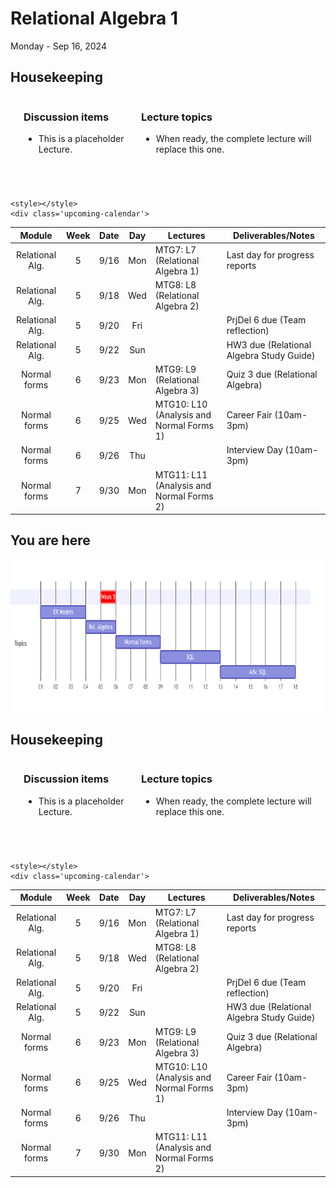 # Relational Algebra 1

Monday - Sep 16, 2024

## Housekeeping

<div class="columns">

<div class="column" width="9%">

</div>

<div class="column" width="45%">

### Discussion items

- This is a placeholder Lecture.

</div>

<div class="column" width="40%">

### Lecture topics

- When ready, the complete lecture will replace this one.

</div>

</div>

<div style="margin-top:25px">

 

</div>

<div>

    <style></style>
    <div class='upcoming-calendar'>

|     Module      | Week | Date | Day | Lectures                                 | Deliverables/Notes                       |
|:---------------:|:----:|:----:|:---:|------------------------------------------|------------------------------------------|
| Relational Alg. |  5   | 9/16 | Mon | MTG7: L7 (Relational Algebra 1)          | Last day for progress reports            |
| Relational Alg. |  5   | 9/18 | Wed | MTG8: L8 (Relational Algebra 2)          |                                          |
| Relational Alg. |  5   | 9/20 | Fri |                                          | PrjDel 6 due (Team reflection)           |
| Relational Alg. |  5   | 9/22 | Sun |                                          | HW3 due (Relational Algebra Study Guide) |
|  Normal forms   |  6   | 9/23 | Mon | MTG9: L9 (Relational Algebra 3)          | Quiz 3 due (Relational Algebra)          |
|  Normal forms   |  6   | 9/25 | Wed | MTG10: L10 (Analysis and Normal Forms 1) | Career Fair (10am-3pm)                   |
|  Normal forms   |  6   | 9/26 | Thu |                                          | Interview Day (10am-3pm)                 |
|  Normal forms   |  7   | 9/30 | Mon | MTG11: L11 (Analysis and Normal Forms 2) |                                          |

</div>

</div>

## You are here

<img src="lecture-07_files\figure-commonmark\mermaid-figure-1.png"
style="width:8.17in;height:2.54in" />

## Housekeeping

<div class="columns">

<div class="column" width="9%">

</div>

<div class="column" width="45%">

### Discussion items

- This is a placeholder Lecture.

</div>

<div class="column" width="40%">

### Lecture topics

- When ready, the complete lecture will replace this one.

</div>

</div>

<div style="margin-top:25px">

 

</div>

<div>

    <style></style>
    <div class='upcoming-calendar'>

|     Module      | Week | Date | Day | Lectures                                 | Deliverables/Notes                       |
|:---------------:|:----:|:----:|:---:|------------------------------------------|------------------------------------------|
| Relational Alg. |  5   | 9/16 | Mon | MTG7: L7 (Relational Algebra 1)          | Last day for progress reports            |
| Relational Alg. |  5   | 9/18 | Wed | MTG8: L8 (Relational Algebra 2)          |                                          |
| Relational Alg. |  5   | 9/20 | Fri |                                          | PrjDel 6 due (Team reflection)           |
| Relational Alg. |  5   | 9/22 | Sun |                                          | HW3 due (Relational Algebra Study Guide) |
|  Normal forms   |  6   | 9/23 | Mon | MTG9: L9 (Relational Algebra 3)          | Quiz 3 due (Relational Algebra)          |
|  Normal forms   |  6   | 9/25 | Wed | MTG10: L10 (Analysis and Normal Forms 1) | Career Fair (10am-3pm)                   |
|  Normal forms   |  6   | 9/26 | Thu |                                          | Interview Day (10am-3pm)                 |
|  Normal forms   |  7   | 9/30 | Mon | MTG11: L11 (Analysis and Normal Forms 2) |                                          |

</div>

</div>
